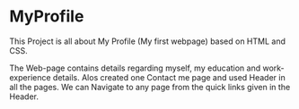 # MyProfile
This Project is all about My Profile (My first webpage) based on HTML and CSS. 

The Web-page contains details regarding myself, my education and work-experience details. Alos created one Contact me page and used Header in all the pages. 
We can Navigate to any page from the quick links given in the Header.
